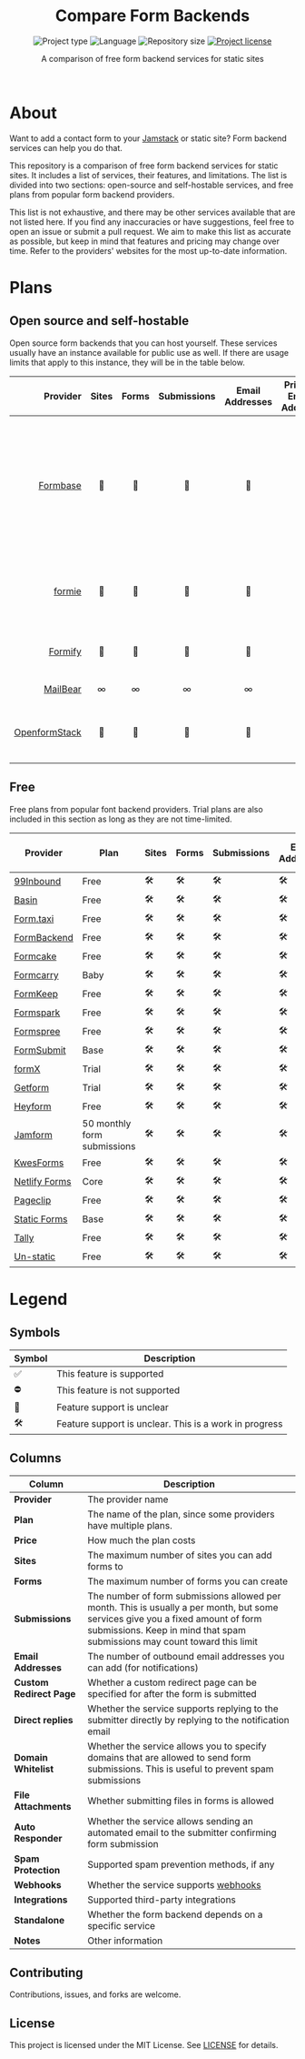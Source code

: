 <div align="center">
  <h1 class="projectName">Compare Form Backends</h1>

  <p class="projectBadges">
    <img src="https://img.shields.io/badge/type-Markdown-9c27b0.svg" alt="Project type" title="Project type">
    <img src="https://img.shields.io/github/languages/top/jerboa88/Compare-Form-Backends.svg" alt="Language" title="Language">
    <img src="https://img.shields.io/github/repo-size/jerboa88/Compare-Form-Backends.svg" alt="Repository size" title="Repository size">
    <a href="LICENSE">
      <img src="https://img.shields.io/github/license/jerboa88/Compare-Form-Backends.svg" alt="Project license" title="Project license"/>
    </a>
  </p>

  <p class="projectDesc">
      A comparison of free form backend services for static sites
  </p>

  <br/>
</div>


# About

Want to add a contact form to your [Jamstack](https://jamstack.wtf/) or static site? Form backend services can help you do that.

This repository is a comparison of free form backend services for static sites. It includes a list of services, their features, and limitations. The list is divided into two sections: open-source and self-hostable services, and free plans from popular form backend providers.

This list is not exhaustive, and there may be other services available that are not listed here. If you find any inaccuracies or have suggestions, feel free to open an issue or submit a pull request. We aim to make this list as accurate as possible, but keep in mind that features and pricing may change over time. Refer to the providers' websites for the most up-to-date information.


# Plans

## Open source and self-hostable

Open source form backends that you can host yourself. These services usually have an instance available for public use as well. If there are usage limits that apply to this instance, they will be in the table below.

|        Provider | Sites | Forms | Submissions | Email Addresses | Private Email Address | Custom Redirect Page | Direct replies | Auto Responder | File Attachments | Domain Whitelist | Spam Protection | Web Dashboard | Email Notifications | Integrations | Webhooks | Team Collaboration | Standalone | Notes                                                                                                                         |
| --------------: | :---: | :---: | :---------: | :-------------: | :-------------------: | :------------------: | :------------: | :------------: | :--------------: | :--------------: | :-------------: | :-----------: | :-----------------: | :----------: | :------: | :----------------: | :--------: | ----------------------------------------------------------------------------------------------------------------------------- |
|      [Formbase] |   🤔   |   🤔   |      🤔      |        🤔        |           🤔           |          🤔           |       🤔        |       ⛔        |        ✅         |        🤔         |        ⛔        |       🤔       |          ✅          |      ⛔       |    ⛔     |         ⛔          |     ✅      | No documentation available. Spam protection, integrations, team support, and auto responses are apparently a work in progress |
|        [formie] |   🤔   |   🤔   |      🤔      |        🤔        |           🤔           |          ✅           |       🤔        |       🤔        |        🤔         |        ⛔         |    reCAPTCHA    |       ✅       |          ✅          |      ⛔       |    ⛔     |         ✅          |     ✅      | No documentation available. Sign in with GitHub or Google required                                                            |
|       [Formify] |   🤔   |   🤔   |      🤔      |        🤔        |           ✅           |          🤔           |       🤔        |       ⛔        |        ⛔         |        ⛔         |        ⛔        |       ✅       |          ✅          |      ⛔       |    ⛔     |         ⛔          |     ✅      | Sign in with GitHub or Google required                                                                                        |
|      [MailBear] |   ∞   |   ∞   |      ∞      |        ∞        |           ✅           |          🤔           |       🤔        |       ⛔        |        🤔         |        ✅         |        ⛔        |       ⛔       |          ✅          |      ⛔       |    ⛔     |         ⛔          |     ✅      | API only (no dashboard)                                                                                                       |
| [OpenformStack] |   🤔   |   🤔   |      🤔      |        🤔        |           🤔           |          ✅           |       🤔        |       ✅        |        🤔         |        🤔         |     ByeSpam     |       ✅       |          ✅          | Yes, unknown |    🤔     |         ⛔          |     ✅      | No documentation available. Sign in with Google required                                                                      |


## Free

Free plans from popular font backend providers. Trial plans are also included in this section as long as they are not time-limited.

| Provider        | Plan                        | Sites | Forms | Submissions | Email Addresses | Custom Redirect Page | Direct replies | Domain Whitelist | File Attachments | Auto Responder | Spam Protection | Integrations | Webhooks | Standalone | Notes |
| --------------- | --------------------------- | ----- | ----- | ----------- | --------------- | -------------------- | -------------- | ---------------- | ---------------- | -------------- | --------------- | ------------ | -------- | ---------- | ----- |
| [99Inbound]     | Free                        | 🛠️     | 🛠️     | 🛠️           | 🛠️               | 🛠️                    | 🛠️              | 🛠️                | 🛠️                | 🛠️              | 🛠️               | 🛠️            | 🛠️        | 🛠️          | 🛠️     |
| [Basin]         | Free                        | 🛠️     | 🛠️     | 🛠️           | 🛠️               | 🛠️                    | 🛠️              | 🛠️                | 🛠️                | 🛠️              | 🛠️               | 🛠️            | 🛠️        | 🛠️          | 🛠️     |
| [Form.taxi]     | Free                        | 🛠️     | 🛠️     | 🛠️           | 🛠️               | 🛠️                    | 🛠️              | 🛠️                | 🛠️                | 🛠️              | 🛠️               | 🛠️            | 🛠️        | 🛠️          | 🛠️     |
| [FormBackend]   | Free                        | 🛠️     | 🛠️     | 🛠️           | 🛠️               | 🛠️                    | 🛠️              | 🛠️                | 🛠️                | 🛠️              | 🛠️               | 🛠️            | 🛠️        | 🛠️          | 🛠️     |
| [Formcake]      | Free                        | 🛠️     | 🛠️     | 🛠️           | 🛠️               | 🛠️                    | 🛠️              | 🛠️                | 🛠️                | 🛠️              | 🛠️               | 🛠️            | 🛠️        | 🛠️          | 🛠️     |
| [Formcarry]     | Baby                        | 🛠️     | 🛠️     | 🛠️           | 🛠️               | 🛠️                    | 🛠️              | 🛠️                | 🛠️                | 🛠️              | 🛠️               | 🛠️            | 🛠️        | 🛠️          | 🛠️     |
| [FormKeep]      | Free                        | 🛠️     | 🛠️     | 🛠️           | 🛠️               | 🛠️                    | 🛠️              | 🛠️                | 🛠️                | 🛠️              | 🛠️               | 🛠️            | 🛠️        | 🛠️          | 🛠️     |
| [Formspark]     | Free                        | 🛠️     | 🛠️     | 🛠️           | 🛠️               | 🛠️                    | 🛠️              | 🛠️                | 🛠️                | 🛠️              | 🛠️               | 🛠️            | 🛠️        | 🛠️          | 🛠️     |
| [Formspree]     | Free                        | 🛠️     | 🛠️     | 🛠️           | 🛠️               | 🛠️                    | 🛠️              | 🛠️                | 🛠️                | 🛠️              | 🛠️               | 🛠️            | 🛠️        | 🛠️          | 🛠️     |
| [FormSubmit]    | Base                        | 🛠️     | 🛠️     | 🛠️           | 🛠️               | 🛠️                    | 🛠️              | 🛠️                | 🛠️                | 🛠️              | 🛠️               | 🛠️            | 🛠️        | 🛠️          | 🛠️     |
| [formX]         | Trial                       | 🛠️     | 🛠️     | 🛠️           | 🛠️               | 🛠️                    | 🛠️              | 🛠️                | 🛠️                | 🛠️              | 🛠️               | 🛠️            | 🛠️        | 🛠️          | 🛠️     |
| [Getform]       | Trial                       | 🛠️     | 🛠️     | 🛠️           | 🛠️               | 🛠️                    | 🛠️              | 🛠️                | 🛠️                | 🛠️              | 🛠️               | 🛠️            | 🛠️        | 🛠️          | 🛠️     |
| [Heyform]       | Free                        | 🛠️     | 🛠️     | 🛠️           | 🛠️               | 🛠️                    | 🛠️              | 🛠️                | 🛠️                | 🛠️              | 🛠️               | 🛠️            | 🛠️        | 🛠️          | 🛠️     |
| [Jamform]       | 50 monthly form submissions | 🛠️     | 🛠️     | 🛠️           | 🛠️               | 🛠️                    | 🛠️              | 🛠️                | 🛠️                | 🛠️              | 🛠️               | 🛠️            | 🛠️        | 🛠️          | 🛠️     |
| [KwesForms]     | Free                        | 🛠️     | 🛠️     | 🛠️           | 🛠️               | 🛠️                    | 🛠️              | 🛠️                | 🛠️                | 🛠️              | 🛠️               | 🛠️            | 🛠️        | 🛠️          | 🛠️     |
| [Netlify Forms] | Core                        | 🛠️     | 🛠️     | 🛠️           | 🛠️               | 🛠️                    | 🛠️              | 🛠️                | 🛠️                | 🛠️              | 🛠️               | 🛠️            | 🛠️        | 🛠️          | 🛠️     |
| [Pageclip]      | Free                        | 🛠️     | 🛠️     | 🛠️           | 🛠️               | 🛠️                    | 🛠️              | 🛠️                | 🛠️                | 🛠️              | 🛠️               | 🛠️            | 🛠️        | 🛠️          | 🛠️     |
| [Static Forms]  | Base                        | 🛠️     | 🛠️     | 🛠️           | 🛠️               | 🛠️                    | 🛠️              | 🛠️                | 🛠️                | 🛠️              | 🛠️               | 🛠️            | 🛠️        | 🛠️          | 🛠️     |
| [Tally]         | Free                        | 🛠️     | 🛠️     | 🛠️           | 🛠️               | 🛠️                    | 🛠️              | 🛠️                | 🛠️                | 🛠️              | 🛠️               | 🛠️            | 🛠️        | 🛠️          | 🛠️     |
| [Un-static]     | Free                        | 🛠️     | 🛠️     | 🛠️           | 🛠️               | 🛠️                    | 🛠️              | 🛠️                | 🛠️                | 🛠️              | 🛠️               | 🛠️            | 🛠️        | 🛠️          | 🛠️     |


# Legend

## Symbols

| Symbol | Description                                            |
| ------ | ------------------------------------------------------ |
| ✅      | This feature is supported                              |
| ⛔      | This feature is not supported                          |
| 🤔      | Feature support is unclear                             |
| 🛠️      | Feature support is unclear. This is a work in progress |


## Columns

| Column                   | Description                                                                                                                                                                                                  |
| ------------------------ | ------------------------------------------------------------------------------------------------------------------------------------------------------------------------------------------------------------ |
| **Provider**             | The provider name                                                                                                                                                                                            |
| **Plan**                 | The name of the plan, since some providers have multiple plans.                                                                                                                                              |
| **Price**                | How much the plan costs                                                                                                                                                                                      |
| **Sites**                | The maximum number of sites you can add forms to                                                                                                                                                             |
| **Forms**                | The maximum number of forms you can create                                                                                                                                                                   |
| **Submissions**          | The number of form submissions allowed per month. This is usually a per month, but some services give you a fixed amount of form submissions. Keep in mind that spam submissions may count toward this limit |
| **Email Addresses**      | The number of outbound email addresses you can add (for notifications)                                                                                                                                       |
| **Custom Redirect Page** | Whether a custom redirect page can be specified for after the form is submitted                                                                                                                              |
| **Direct replies**       | Whether the service supports replying to the submitter directly by replying to the notification email                                                                                                        |
| **Domain Whitelist**     | Whether the service allows you to specify domains that are allowed to send form submissions. This is useful to prevent spam submissions                                                                      |
| **File Attachments**     | Whether submitting files in forms is allowed                                                                                                                                                                 |
| **Auto Responder**       | Whether the service allows sending an automated email to the submitter confirming form submission                                                                                                            |
| **Spam Protection**      | Supported spam prevention methods, if any                                                                                                                                                                    |
| **Webhooks**             | Whether the service supports [webhooks](https://en.wikipedia.org/wiki/Webhook)                                                                                                                               |
| **Integrations**         | Supported third-party integrations                                                                                                                                                                           |
| **Standalone**           | Whether the form backend depends on a specific service                                                                                                                                                       |
| **Notes**                | Other information                                                                                                                                                                                            |


## Contributing

Contributions, issues, and forks are welcome.

## License

This project is licensed under the MIT License. See [LICENSE](LICENSE) for details.


[99Inbound]: https://www.99inbound.com/
[Basin]: https://usebasin.com/
[Form.taxi]: https://form.taxi/
[FormBackend]: https://www.formbackend.com/
[Formbase]: https://beta.formbase.dev/
[Formcake]: https://formcake.com/
[Formcarry]: https://formcarry.com/
[formie]: https://formie.dev/
[Formify]: https://formify.vercel.app/
[FormKeep]: https://formkeep.com/
[Formspark]: https://www.formspark.io/
[Formspree]: https://formspree.io/
[FormSubmit]: https://formsubmit.co/
[formX]: https://formx.stream/
[Getform]: https://getform.io/
[Heyform]: https://heyform.net/
[Jamform]: https://jamform.com/
[KwesForms]: https://kwesforms.com/
[MailBear]: https://github.com/DenBeke/mailbear
[Netlify Forms]: https://www.netlify.com/platform/core/forms/
[Openformstack]: https://openformstack.com/
[Pageclip]: https://pageclip.co/
[Static Forms]: https://www.staticforms.xyz/
[Tally]: https://tally.so/
[Un-static]: https://un-static.com/
